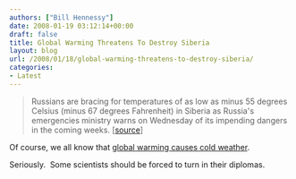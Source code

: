 ```yaml
---
authors: ["Bill Hennessy"]
date: 2008-01-19 03:12:14+00:00
draft: false
title: Global Warming Threatens To Destroy Siberia
layout: blog
url: /2008/01/18/global-warming-threatens-to-destroy-siberia/
categories:
- Latest
---
```





> Russians are bracing for temperatures of as low as minus 55 degrees Celsius (minus 67 degrees Fahrenheit) in Siberia as Russia's emergencies ministry warns on Wednesday of its impending dangers in the coming weeks. [[source](https://www.allheadlinenews.com/articles/7009739004)]


Of course, we all know that [global warming causes cold weather](https://www.dianahsieh.com/blog/2008/01/cold-weather-i-blame-global-warming.html).  

Seriously.  Some scientists should be forced to turn in their diplomas. 
